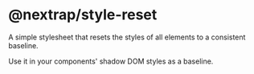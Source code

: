# @nextrap/style-reset

A simple stylesheet that resets the styles of all elements to a consistent baseline.

Use it in your components' shadow DOM styles as a baseline.
